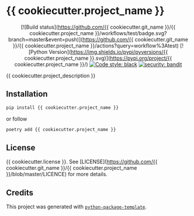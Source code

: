 # {{ cookiecutter.project_name }}

<div align="center">

[![Build status](https://github.com/{{ cookiecutter.git_name }}/{{ cookiecutter.project_name }}/workflows/test/badge.svg?branch=master&event=push)](https://github.com/{{ cookiecutter.git_name }}/{{ cookiecutter.project_name }}/actions?query=workflow%3Atest)
[![Python Version](https://img.shields.io/pypi/pyversions/{{ cookiecutter.project_name }}.svg)](https://pypi.org/project/{{ cookiecutter.project_name }}/)
[![Code style: black](https://img.shields.io/badge/code%20style-black-000000.svg)](https://github.com/psf/black)
[![security: bandit](https://img.shields.io/badge/security-bandit-green.svg)](https://github.com/PyCQA/bandit)

</div>

{{ cookiecutter.project_description }}

## Installation

```bash
pip install {{ cookiecutter.project_name }}
```

or follow

```bash
poetry add {{ cookiecutter.project_name }}
```

## License

{{ cookiecutter.license }}. See [LICENSE](https://github.com/{{ cookiecutter.git_name }}/{{ cookiecutter.project_name }}/blob/master/LICENCE) for more details.

## Credits

This project was generated with [`python-package-template`](https://github.com/TezRomacH/python-package-template).
